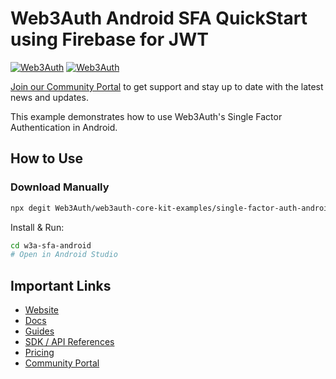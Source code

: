 # Web3Auth Android SFA QuickStart using Firebase for JWT

[![Web3Auth](https://img.shields.io/badge/Web3Auth-SDK-blue)](https://web3auth.io/docs/sdk/core-kit/sfa-android)
[![Web3Auth](https://img.shields.io/badge/Web3Auth-Community-cyan)](https://community.web3auth.io)

[Join our Community Portal](https://community.web3auth.io/) to get support and stay up to date with the latest news and updates.

This example demonstrates how to use Web3Auth's Single Factor Authentication in Android.

## How to Use

### Download Manually

```bash
npx degit Web3Auth/web3auth-core-kit-examples/single-factor-auth-android/sfa-android-quick-start w3a-sfa-android
```

Install & Run:

```bash
cd w3a-sfa-android
# Open in Android Studio
```

## Important Links

- [Website](https://web3auth.io)
- [Docs](https://web3auth.io/docs)
- [Guides](https://web3auth.io/docs/content-hub?type=guides)
- [SDK / API References](https://web3auth.io/docs/sdk)
- [Pricing](https://web3auth.io/pricing.html)
- [Community Portal](https://community.web3auth.io)
